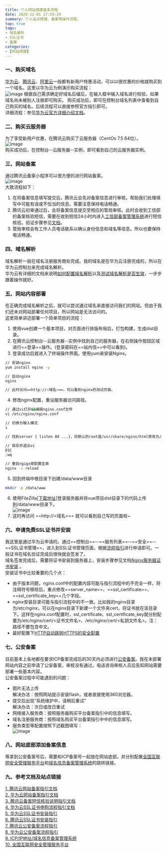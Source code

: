```yaml
---
title: 个人网站搭建基本流程
date: 2020-12-01 17:59:29
summary: 个人站点搭建、备案等操作流程。
top: true
tags:
- 域名解析
- SSL证书
- 备案
categories:
- [网站搭建]
---
```


### 一、购买域名

[华为云](https://www.huaweicloud.com/)、[腾讯云](https://cloud.tencent.com/)、[阿里云](https://www.aliyun.com/)一般都有新用户特惠活动，可以以很优惠的价格就购买到一个域名。这里以华为云为例演示购买流程：  
![image](https://cdn.jsdelivr.net/gh/Snail-Lu/imageGalleries/gh-pages/2021-10/web-site/o_2012010321399B1D89F6-08A2-4962-AAC2-524AF7CFEED6.png)
根据自己需求确定好域名后缀后，在输入框中输入域名进行校验，如果域名尚未被别人注册即可购买。
购买成功后，即可在控制台域名列表中查看到自己购买的域名。后续流程可以直接参照官方指引即可。  
详细流程：参见[华为云官方详细介绍文档](https://support.huaweicloud.com/qs-domain/domain_qs_240000.html)。

### 二、购买云服务器

为了享受新用户优惠，在腾讯云购买了云服务器（CentOs 7.5 64位）。  
![image](https://cdn.jsdelivr.net/gh/Snail-Lu/imageGalleries/gh-pages/2021-10/web-site/o_2012010342321020BA9A-D469-47D1-AE0D-6F732FA6BCF3.png)  
购买成功后，在控制台--云服务器--实例，即可看到自己的云服务器实例。

### 三、网站备案

通过腾讯云备案小程序可以很方便的进行网站备案。  
![image](https://cdn.jsdelivr.net/gh/Snail-Lu/imageGalleries/gh-pages/2021-10/web-site/o_2012010548310345A50B-B39F-4BAF-8CDE-9398A2889770.png)  
大致流程如下：
1. 在将备案信息填写提交后，腾讯云会先对备案信息进行审核，帮助我们处理填写中可能有误或不恰当的信息。需要注意保持电话畅通。
2. 腾讯云初审通过后，会将备案信息提交至相应的管局审核。此时会收到工信部的备案核验短信，需要在收到短信24小时内进入[工信部备案管理系统](https://beian.miit.gov.cn/)进行短信核验。验证步骤参见[文档](https://cloud.tencent.com/document/product/243/13435#validation.step)。
3. 管局审核会有工作人员电话联系以确认身份信息和域名等信息。所以也要保持电话畅通。

### 四、域名解析

域名解析一般在域名注册服务商处完成。我的域名是在华为云注册完成的，所以在华为云控制台来完成域名解析。  
华为云有详细的文档来说明[如何配置域名解析](https://support.huaweicloud.com/qs-dns/dns_qs_0002.html)以及[测试域名解析是否生效](https://support.huaweicloud.com/dns_faq/dns_faq_015.html)，一步步跟着操作就好。

### 五、网站内容部署

在正确完成域名解析之后，就可以尝试通过域名来直接访问我们的网站。但由于我们还未对网站部署任何项目，所以网站是无法访问的。  
这里简单讲述部署一个简单项目的流程：  
1. 使用vue创建一个基本项目，对页面进行排版布局后，打包构建，生成dist目录。  
2. 在腾讯云控制台--云服务器--实例中找到自己的服务器，在右侧操作按钮区域进行==登录==操作。(登录密码在==站内信==中可以看到)。
3. 登录成功后就进入了终端操作界面。使用yum来安装Nginx。  

``` bash
// 安装nginx
yum install nginx -y

// 启动nginx
nginx

// 此时访问==http://<域名>==，可以看到nginx的测试页面。 
```  
  
4. 修改nginx配置，重设服务器访问路径。    

``` bash
// 通过vi打开&&编辑nginx.conf文件
vi /etc/nginx/nginx.conf

// 切换为输入模式
i

// 找到server { listen 80 ...}，将默认的root值/usr/share/nginx/html修改为/data/www

// 保存并退出vi
ESC
:wq

// 重启ngigx使配置生效
nginx -s reload

```

5. 回到终端中根目录下创建/data/www目录

``` bash
mkdir -p /data/www
```

6. 使用FileZilla[[下载地址]](https://www.filezilla.cn/download)登录服务器并将vue项目dist目录下的代码上传到/data/www目录下。    
![image](https://cdn.jsdelivr.net/gh/Snail-Lu/imageGalleries/gh-pages/2021-10/web-site/o_201201073527D46E9318-2669-42E1-8E8D-2A2321A429CF.jpg)      
7. 这时再访问 ==http://<域名>== 就可以看到自己写的页面啦~  

### 六、申请免费SSL证书并安装

我这里是通过华为云申请的。通过==控制台==--==服务列表==--==安全==--==SSL证书管理==，进入到SSL证书管理页面，根据[流程指引](https://support.huaweicloud.com/qs-scm/scm_07_0001.html)进行申请即可。一般证书在域名验证完成后很快就会签发了。  
域名签发完成后，需要将证书安装到服务器上，安装步骤参见文档[Nginx服务器证书安装](https://cloud.tencent.com/document/product/1207/47027) 。  
安装证书中比较重要的几个点：  
- 由于版本问题，nginx.conf中的配置内容可能与指引流程中的不完全一样，将注释符号移除后，重点修改==server_name==、==ssl_certificate==、==ssl_certificate_key==几个字段。
- nginx安装目录可能与指引流程中的不一致。比如我的nginx目录为/etc/nginx，可以在nginx目录下新建一个文件夹cert，将证书放在该目录下。这样在nginx.conf配置时，ssl_certificate、ssl_certificate_key就分别配置为/etc/nginx/cert/<证书文件名>、/etc/nginx/cert/<私钥文件名>。注：路径不要包含中文。
- 最好配置下[HTTP自动跳转HTTPS的安全配置](https://cloud.tencent.com/document/product/400/35244)


### 七、公安备案

目前基本上各地都在要求ICP备案完成后的30天内必须进行[公安备案](https://cloud.tencent.com/document/product/243/19142)。我在未部署网站内容之前申请了公安备案，审核没有通过。电话咨询审核人员后告知网站需要部署一些基本内容。  
公安备案过程中可能遇到的问题：  
- 图片无法上传  
  解决办法：按照网站提示安装flash，或者直接使用360浏览器。
- 提交后出现“系统维护中，请稍后重试”  
  解决办法：次日或改日重试
- 网络接入服务商：按照服务器购买平台备案指引中的信息填写。
- 域名注册服务商：按照域名购买平台备案指引中中的信息填写。
- 服务类型等配置按照下述截图填写：  
![image](https://cdn.jsdelivr.net/gh/Snail-Lu/imageGalleries/gh-pages/2021-10/web-site/o_201201095813F2861286-E2D9-44FA-9A15-E64350B05333.png)  

### 八、网站底部添加备案信息

等拿到公安备案号后，需要和ICP备案号一起放在网站底部。并分别配置[全国互联网安全管理服务平台](http://www.beian.gov.cn/portal/registerSystemInfo)和[域名信息备案管理系统](https://beian.miit.gov.cn/)的跳转链接。

### 九、参考文档及站点链接

[1. 腾讯云网站备案指引文档](https://cloud.tencent.com/document/product/243/37402)  
[2. 华为云网站备案指引文档](https://support.huaweicloud.com/qs-icp/icp_07_0002.html)  
[3. 腾讯云备案短信核验说明指引文档](https://cloud.tencent.com/document/product/243/13435#validation.step)  
[4. 华为云SSL证书申购流程指引文档](https://support.huaweicloud.com/qs-scm/scm_07_0001.html)  
[5. 华为云SSL证书安装指引](https://support.huaweicloud.com/scm_faq/scm_01_0023.html)  
[6. 腾讯云SSL证书安装指引](https://cloud.tencent.com/document/product/1207/47027)  
[7. 腾讯云公安备案流程指引](https://cloud.tencent.com/document/product/243/19142)  
[8. 华为云公安备案流程指引](https://support.huaweicloud.com/tg-icp/icp_03_0014.html)  
[9. ICP/IP地址/域名信息备案管理系统](https://beian.miit.gov.cn/)   
[10. 全国互联网安全管理服务平台](http://www.beian.gov.cn/portal/registerSystemInfo)
